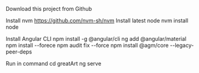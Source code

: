 Download this project from Github


Install nvm
https://github.com/nvm-sh/nvm
Install latest node
nvm install node


Install Angular CLI
npm install -g @angular/cli
ng add @angular/material
npm install --forece
npm audit fix --force
npm install @agm/core --legacy-peer-deps


Run in command
cd greatArt
ng serve
